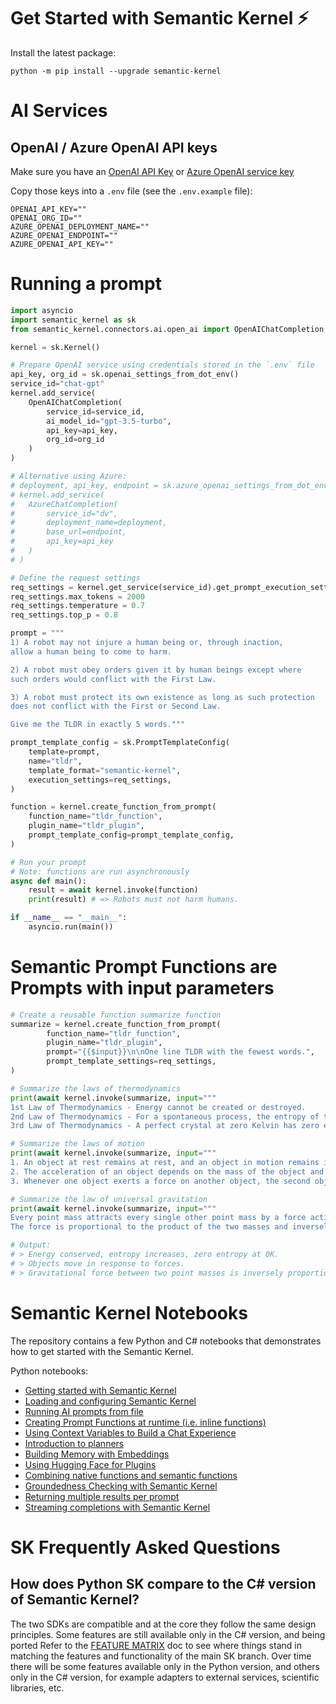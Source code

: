 # Get Started with Semantic Kernel ⚡

Install the latest package:

    python -m pip install --upgrade semantic-kernel

# AI Services

## OpenAI / Azure OpenAI API keys

Make sure you have an
[OpenAI API Key](https://openai.com/product/) or
[Azure OpenAI service key](https://learn.microsoft.com/azure/cognitive-services/openai/quickstart?pivots=rest-api)

Copy those keys into a `.env` file (see the `.env.example` file):

```
OPENAI_API_KEY=""
OPENAI_ORG_ID=""
AZURE_OPENAI_DEPLOYMENT_NAME=""
AZURE_OPENAI_ENDPOINT=""
AZURE_OPENAI_API_KEY=""
```

# Running a prompt

```python
import asyncio
import semantic_kernel as sk
from semantic_kernel.connectors.ai.open_ai import OpenAIChatCompletion, AzureChatCompletion

kernel = sk.Kernel()

# Prepare OpenAI service using credentials stored in the `.env` file
api_key, org_id = sk.openai_settings_from_dot_env()
service_id="chat-gpt"
kernel.add_service(
    OpenAIChatCompletion(
        service_id=service_id,
        ai_model_id="gpt-3.5-turbo",
        api_key=api_key,
        org_id=org_id
    )
)

# Alternative using Azure:
# deployment, api_key, endpoint = sk.azure_openai_settings_from_dot_env()
# kernel.add_service(
#   AzureChatCompletion(
#       service_id="dv",
#       deployment_name=deployment,
#       base_url=endpoint,
#       api_key=api_key
#   )
# )

# Define the request settings
req_settings = kernel.get_service(service_id).get_prompt_execution_settings_class()(service_id=service_id)
req_settings.max_tokens = 2000
req_settings.temperature = 0.7
req_settings.top_p = 0.8

prompt = """
1) A robot may not injure a human being or, through inaction,
allow a human being to come to harm.

2) A robot must obey orders given it by human beings except where
such orders would conflict with the First Law.

3) A robot must protect its own existence as long as such protection
does not conflict with the First or Second Law.

Give me the TLDR in exactly 5 words."""

prompt_template_config = sk.PromptTemplateConfig(
    template=prompt,
    name="tldr",
    template_format="semantic-kernel",
    execution_settings=req_settings,
)

function = kernel.create_function_from_prompt(
    function_name="tldr_function",
    plugin_name="tldr_plugin",
    prompt_template_config=prompt_template_config,
)

# Run your prompt
# Note: functions are run asynchronously
async def main():
    result = await kernel.invoke(function)
    print(result) # => Robots must not harm humans.

if __name__ == "__main__":
    asyncio.run(main())
```

# **Semantic Prompt Functions** are Prompts with input parameters

```python
# Create a reusable function summarize function
summarize = kernel.create_function_from_prompt(
        function_name="tldr_function",
        plugin_name="tldr_plugin",
        prompt="{{$input}}\n\nOne line TLDR with the fewest words.",
        prompt_template_settings=req_settings,
)

# Summarize the laws of thermodynamics
print(await kernel.invoke(summarize, input="""
1st Law of Thermodynamics - Energy cannot be created or destroyed.
2nd Law of Thermodynamics - For a spontaneous process, the entropy of the universe increases.
3rd Law of Thermodynamics - A perfect crystal at zero Kelvin has zero entropy."""))

# Summarize the laws of motion
print(await kernel.invoke(summarize, input="""
1. An object at rest remains at rest, and an object in motion remains in motion at constant speed and in a straight line unless acted on by an unbalanced force.
2. The acceleration of an object depends on the mass of the object and the amount of force applied.
3. Whenever one object exerts a force on another object, the second object exerts an equal and opposite on the first."""))

# Summarize the law of universal gravitation
print(await kernel.invoke(summarize, input="""
Every point mass attracts every single other point mass by a force acting along the line intersecting both points.
The force is proportional to the product of the two masses and inversely proportional to the square of the distance between them."""))

# Output:
# > Energy conserved, entropy increases, zero entropy at 0K.
# > Objects move in response to forces.
# > Gravitational force between two point masses is inversely proportional to the square of the distance between them.
```

# Semantic Kernel Notebooks

The repository contains a few Python and C# notebooks that demonstrates how to
get started with the Semantic Kernel.

Python notebooks:

- [Getting started with Semantic Kernel](./notebooks/00-getting-started.ipynb)
- [Loading and configuring Semantic Kernel](./notebooks/01-basic-loading-the-kernel.ipynb)
- [Running AI prompts from file](./notebooks/02-running-prompts-from-file.ipynb)
- [Creating Prompt Functions at runtime (i.e. inline functions)](./notebooks/03-prompt-function-inline.ipynb)
- [Using Context Variables to Build a Chat Experience](./notebooks/04-kernel-arguments-chat.ipynb)
- [Introduction to planners](./notebooks/05-using-the-planner.ipynb)
- [Building Memory with Embeddings](./notebooks/06-memory-and-embeddings.ipynb)
- [Using Hugging Face for Plugins](./notebooks/07-hugging-face-for-plugins.ipynb)
- [Combining native functions and semantic functions](./notebooks/08-native-function-inline.ipynb)
- [Groundedness Checking with Semantic Kernel](./notebooks/09-groundedness-checking.ipynb)
- [Returning multiple results per prompt](./notebooks/10-multiple-results-per-prompt.ipynb)
- [Streaming completions with Semantic Kernel](./notebooks/11-streaming-completions.ipynb)

# SK Frequently Asked Questions

## How does Python SK compare to the C# version of Semantic Kernel?

The two SDKs are compatible and at the core they follow the same design principles.
Some features are still available only in the C# version, and being ported
Refer to the [FEATURE MATRIX](../FEATURE_MATRIX.md) doc to see where
things stand in matching the features and functionality of the main SK branch.
Over time there will be some features available only in the Python version, and
others only in the C# version, for example adapters to external services,
scientific libraries, etc.
